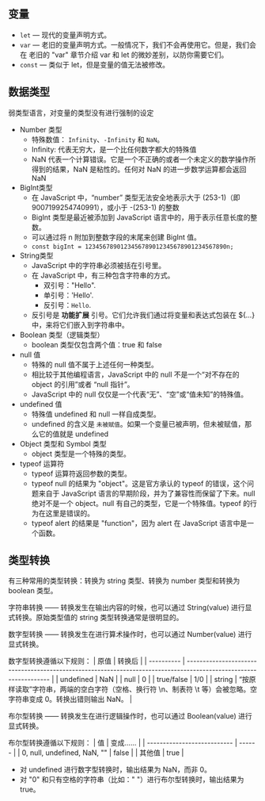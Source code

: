 ## 变量
- `let` — 现代的变量声明方式。
- `var` — 老旧的变量声明方式。一般情况下，我们不会再使用它。但是，我们会在 老旧的 "var" 章节介绍 var 和 let 的微妙差别，以防你需要它们。
- `const` — 类似于 let，但是变量的值无法被修改。
## 数据类型
弱类型语言，对变量的类型没有进行强制的设定
- Number 类型
  - 特殊数值： `Infinity`、`-Infinity` 和 `NaN`。
  - Infinity: 代表无穷大，是一个比任何数字都大的特殊值
  - NaN 代表一个计算错误。它是一个不正确的或者一个未定义的数学操作所得到的结果，NaN 是粘性的。任何对 NaN 的进一步数学运算都会返回 NaN
- BigInt类型
  - 在 JavaScript 中，“number” 类型无法安全地表示大于 (253-1)（即 9007199254740991），或小于 -(253-1) 的整数
  - BigInt 类型是最近被添加到 JavaScript 语言中的，用于表示任意长度的整数。
  - 可以通过将 n 附加到整数字段的末尾来创建 BigInt 值。
  - `const bigInt = 1234567890123456789012345678901234567890n;`
- String类型
  - JavaScript 中的字符串必须被括在引号里。
  - 在 JavaScript 中，有三种包含字符串的方式。
    - 双引号："Hello".
    - 单引号：'Hello'.
    - 反引号：`Hello`.
  - 反引号是 **功能扩展** 引号。它们允许我们通过将变量和表达式包装在 ${…} 中，来将它们嵌入到字符串中。
- Boolean 类型（逻辑类型）
  - boolean 类型仅包含两个值：true 和 false
- null 值
  - 特殊的 null 值不属于上述任何一种类型。
  - 相比较于其他编程语言，JavaScript 中的 null 不是一个“对不存在的 object 的引用”或者 “null 指针”。
  - JavaScript 中的 null 仅仅是一个代表“无”、“空”或“值未知”的特殊值。
- undefined 值
  - 特殊值 undefined 和 null 一样自成类型。
  - undefined 的含义是 `未被赋值`。如果一个变量已被声明，但未被赋值，那么它的值就是 undefined
- Object 类型和 Symbol 类型
  - object 类型是一个特殊的类型。
- typeof 运算符
  - typeof 运算符返回参数的类型。
  - typeof null 的结果为 "object"。这是官方承认的 typeof 的错误，这个问题来自于 JavaScript 语言的早期阶段，并为了兼容性而保留了下来。null 绝对不是一个 object。null 有自己的类型，它是一个特殊值。typeof 的行为在这里是错误的。
  - typeof alert 的结果是 "function"，因为 alert 在 JavaScript 语言中是一个函数。

## 类型转换
有三种常用的类型转换：转换为 string 类型、转换为 number 类型和转换为 boolean 类型。

字符串转换 —— 转换发生在输出内容的时候，也可以通过 String(value) 进行显式转换。原始类型值的 string 类型转换通常是很明显的。

数字型转换 —— 转换发生在进行算术操作时，也可以通过 Number(value) 进行显式转换。

数字型转换遵循以下规则：
| 原值       | 转换后                                                                                                            |
| ---------- | ----------------------------------------------------------------------------------------------------------------- |
| undefined  | NaN                                                                                                               |
| null       | 0                                                                                                                 |
| true/false | 1/0                                                                                                               |
| string     | “按原样读取”字符串，两端的空白字符（空格、换行符 \n、制表符 \t 等）会被忽略。空字符串变成 0。转换出错则输出 NaN。 |

布尔型转换 —— 转换发生在进行逻辑操作时，也可以通过 Boolean(value) 进行显式转换。

布尔型转换遵循以下规则：
| 值                          | 变成…… |
| --------------------------- | ------ |
| 0, null, undefined, NaN, "" | false  |
| 其他值                      | true   |

- 对 undefined 进行数字型转换时，输出结果为 NaN，而非 0。
- 对 "0" 和只有空格的字符串（比如：" "）进行布尔型转换时，输出结果为 true。
